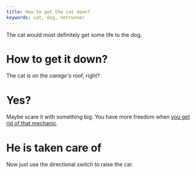 ```yaml
---
title: How to get the cat down?
keywords: cat, dog, netrunner
---
```


The cat would most definitely get some life to the dog.

# How to get it down?
The cat is on the _carage's_ roof, right?

# Yes?
Maybe scare it with something big. You have more freedom when [you get rid of that mechanic](060-mechanic.md).

# He is taken care of
Now just use the directional switch to raise the car.
